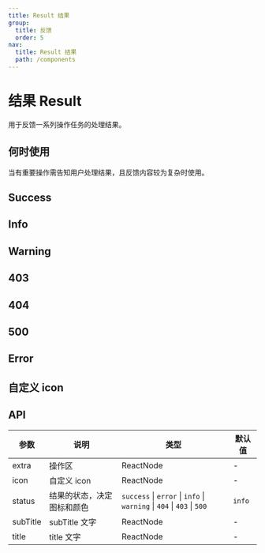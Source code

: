 ```yaml
---
title: Result 结果
group:
  title: 反馈
  order: 5
nav:
  title: Result 结果
  path: /components
---
```


# 结果 Result

用于反馈一系列操作任务的处理结果。

## 何时使用

当有重要操作需告知用户处理结果，且反馈内容较为复杂时使用。

## Success

<code src="./demos/success.tsx"></code>

## Info

<code src="./demos/info.tsx"></code>

## Warning

<code src="./demos/warning.tsx"></code>

## 403

<code src="./demos/403.tsx"></code>

## 404

<code src="./demos/404.tsx"></code>

## 500

<code src="./demos/500.tsx"></code>

## Error

<code src="./demos/error.tsx"></code>

## 自定义 icon

<code src="./demos/customIcon.tsx"></code>

## API

| 参数     | 说明                       | 类型                                                                   | 默认值 |
| -------- | -------------------------- | ---------------------------------------------------------------------- | ------ |
| extra    | 操作区                     | ReactNode                                                              | -      |
| icon     | 自定义 icon                | ReactNode                                                              | -      |
| status   | 结果的状态，决定图标和颜色 | `success` \| `error` \| `info` \| `warning` \| `404` \| `403` \| `500` | `info` |
| subTitle | subTitle 文字              | ReactNode                                                              | -      |
| title    | title 文字                 | ReactNode                                                              | -      |
